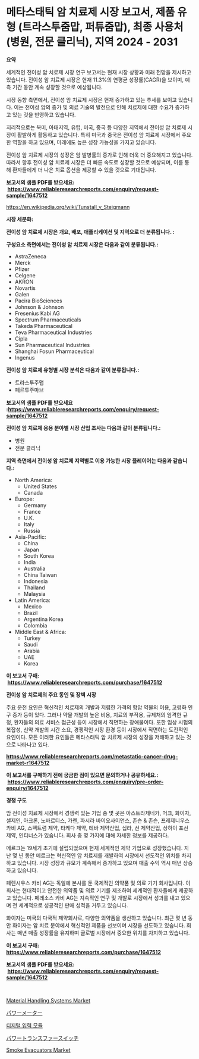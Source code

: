 <p><h1>메타스태틱 암 치료제 시장 보고서, 제품 유형 (트라스투줌맙, 퍼튜줌맙), 최종 사용처 (병원, 전문 클리닉), 지역 2024 - 2031</h1></p><p><strong>요약</strong></p>
<p><p>세계적인 전이성 암 치료제 시장 연구 보고서는 현재 시장 상황과 미래 전망을 제시하고 있습니다. 전이성 암 치료제 시장은 현재 11.3%의 연평균 성장률(CAGR)을 보이며, 예측 기간 동안 계속 성장할 것으로 예상됩니다.</p><p>시장 동향 측면에서, 전이성 암 치료제 시장은 현재 증가하고 있는 추세를 보이고 있습니다. 이는 전이성 암의 증가 및 의료 기술의 발전으로 인해 치료제에 대한 수요가 증가하고 있는 것을 반영하고 있습니다.</p><p>지리적으로는 북미, 아태지역, 유럽, 미국, 중국 등 다양한 지역에서 전이성 암 치료제 시장이 활발하게 활동하고 있습니다. 특히 미국과 중국은 전이성 암 치료제 시장에서 주요한 역할을 하고 있으며, 미래에도 높은 성장 가능성을 가지고 있습니다.</p><p>전이성 암 치료제 시장의 성장은 암 발병률의 증가로 인해 더욱 더 중요해지고 있습니다. 따라서 향후 전이성 암 치료제 시장은 더 빠른 속도로 성장할 것으로 예상되며, 이를 통해 환자들에게 더 나은 치료 옵션을 제공할 수 있을 것으로 기대됩니다.</p></p>
<p><strong>보고서의 샘플 PDF를 받으세요: &nbsp;<a href="https://www.reliableresearchreports.com/enquiry/request-sample/1647512">https://www.reliableresearchreports.com/enquiry/request-sample/1647512</a></strong></p>
<p><a href="https://en.wikipedia.org/wiki/Tunstall_v_Steigmann">https://en.wikipedia.org/wiki/Tunstall_v_Steigmann</a></p>
<p><strong>시장 세분화:</strong></p>
<p><strong> 전이성 암 치료제 시장은 개요, 배포, 애플리케이션 및 지역으로 더 분류됩니다. :</strong></p>
<p><strong>구성요소 측면에서는 전이성 암 치료제 시장은 다음과 같이 분류됩니다.:</strong></p>
<p><ul><li>AstraZeneca</li><li>Merck</li><li>Pfizer</li><li>Celgene</li><li>AKRON</li><li>Novartis</li><li>Galen</li><li>Pacira BioSciences</li><li>Johnson & Johnson</li><li>Fresenius Kabi AG</li><li>Spectrum Pharmaceuticals</li><li>Takeda Pharmaceutical</li><li>Teva Pharmaceutical Industries</li><li>Cipla</li><li>Sun Pharmaceutical Industries</li><li>Shanghai Fosun Pharmaceutical</li><li>Ingenus</li></ul></p>
<p><strong> 전이성 암 치료제 유형별 시장 분석은 다음과 같이 분류됩니다.:</strong></p>
<p><ul><li>트라스투주맵</li><li>페르투주마브</li></ul></p>
<p><strong>보고서의 샘플 PDF를 받으세요 :<a href="https://www.reliableresearchreports.com/enquiry/request-sample/1647512">https://www.reliableresearchreports.com/enquiry/request-sample/1647512</a></strong></p>
<p><strong> 전이성 암 치료제 응용 분야별 시장 산업 조사는 다음과 같이 분류됩니다.:</strong></p>
<p><ul><li>병원</li><li>전문 클리닉</li></ul></p>
<p><strong>지역 측면에서 전이성 암 치료제 지역별로 이용 가능한 시장 플레이어는 다음과 같습니다.:</strong></p>
<p><ul>
    <li>
        North America:
        <ul>
            <li>United States</li>
            <li>Canada</li>
        </ul>
    </li>
    <li>
        Europe:
        <ul>
            <li>Germany</li>
            <li>France</li>
            <li>U.K.</li>
            <li>Italy</li>
            <li>Russia</li>
        </ul>
    </li>
    <li>
        Asia-Pacific:
        <ul>
            <li>China</li>
            <li>Japan</li>
            <li>South Korea</li>
            <li>India</li>
            <li>Australia</li>
            <li>China Taiwan</li>
            <li>Indonesia</li>
            <li>Thailand</li>
            <li>Malaysia</li>
        </ul>
    </li>
    <li>
        Latin America:
        <ul>
            <li>Mexico</li>
            <li>Brazil</li>
            <li>Argentina Korea</li>
            <li>Colombia</li>
        </ul>
    </li>
    <li>
        Middle East & Africa:
        <ul>
            <li>Turkey</li>
            <li>Saudi</li>
            <li>Arabia</li>
            <li>UAE</li>
            <li>Korea</li>
        </ul>
    </li>
    </ul></p>
<p><strong>이 보고서 구매: &nbsp;<a href="https://www.reliableresearchreports.com/purchase/1647512">https://www.reliableresearchreports.com/purchase/1647512</a></strong></p>
<p><strong>전이성 암 치료제의 주요 동인 및 장벽 시장</strong></p>
<p><p>주요 운전 요인은 혁신적인 치료제의 개발과 저렴한 가격의 항암 약물의 이용, 고령화 인구 증가 등이 있다. 그러나 약물 개발의 높은 비용, 치료의 부작용, 규제처의 엄격한 규정, 환자들의 의료 서비스 접근성 등이 시장에서 직면하는 장애물이다. 또한 임상 시험의 복잡성, 신약 개발의 시간 소요, 경쟁적인 시장 환경 등이 시장에서 직면하는 도전적인 요인이다. 모든 이러한 요인들은 메타스태틱 암 치료제 시장의 성장을 저해하고 있는 것으로 나타나고 있다.</p></p>
<p><strong><a href="https://www.reliableresearchreports.com/metastatic-cancer-drug-market-r1647512">https://www.reliableresearchreports.com/metastatic-cancer-drug-market-r1647512</a></strong></p>
<p><strong>이 보고서를 구매하기 전에 궁금한 점이 있으면 문의하거나 공유하세요.: &nbsp;<a href="https://www.reliableresearchreports.com/enquiry/pre-order-enquiry/1647512">https://www.reliableresearchreports.com/enquiry/pre-order-enquiry/1647512</a></strong></p>
<p><strong>경쟁 구도</strong></p>
<p><p>암 전이성 치료제 시장에서 경쟁력 있는 기업 중 몇 곳은 아스트라제네카, 머크, 화이자, 셀제인, 아크론, 노바르티스, 가렌, 파시라 바이오사이언스, 존슨 & 존슨, 프레제니우스 카비 AG, 스펙트럼 제약, 타케다 제약, 테바 제약산업, 십라, 선 제약산업, 상하이 포선 제약, 인티너스가 있습니다. 회사 중 몇 가지에 대해 자세한 정보를 제공하다.</p><p>메르크는 19세기 초기에 설립되었으며 현재 세계적인 제약 기업으로 성장했습니다. 지난 몇 년 동안 메르크는 혁신적인 암 치료제를 개발하여 시장에서 선도적인 위치를 차지하고 있습니다. 시장 성장과 규모가 계속해서 증가하고 있으며 매출 수익 역시 매년 상승하고 있습니다.</p><p>페렌시우스 카비 AG는 독일에 본사를 둔 국제적인 의약품 및 의료 기기 회사입니다. 이 회사는 현대적이고 안전한 의약품 및 의료 기기를 제조하여 세계적인 환자들에게 제공하고 있습니다. 페레소스 카비 AG는 지속적인 연구 및 개발로 시장에서 성과를 내고 있으며 전 세계적으로 성공적인 판매 성적을 거두고 있습니다.</p><p>화이자는 미국의 다국적 제약회사로, 다양한 의약품을 생산하고 있습니다. 최근 몇 년 동안 화이자는 암 치료 분야에서 혁신적인 제품을 선보이며 시장을 선도하고 있습니다. 회사는 매년 매출 성장률을 유지하며 글로벌 시장에서 중요한 위치를 차지하고 있습니다.</p></p>
<p><strong>이 보고서 구매: &nbsp; <a href="https://www.reliableresearchreports.com/purchase/1647512">https://www.reliableresearchreports.com/purchase/1647512</a></strong></p>
<p><strong>보고서의 샘플 PDF를 받으세요: &nbsp;<a href="https://www.reliableresearchreports.com/enquiry/request-sample/1647512">https://www.reliableresearchreports.com/enquiry/request-sample/1647512</a></strong><strong></strong></p>
<p>&nbsp;</p>
<p><p><a href="https://github.com/biheemgalvinlouises6hokrh3h/Market-Research-Report-List-3/blob/main/material-handling-systems-market.md">Material Handling Systems Market</a></p><p><a href="https://github.com/CloydAbbott2023/Market-Research-Report-List-2/blob/main/3491030164384.md">パワーメーター</a></p><p><a href="https://github.com/ZacharyScthmitt4465/Market-Research-Report-List-2/blob/main/8753599177351.md">디지털 입력 모듈</a></p><p><a href="https://github.com/AaronVargas43/Market-Research-Report-List-2/blob/main/4948343164383.md">パワートランスファースイッチ</a></p><p><a href="https://github.com/IzaiahBartell/Market-Research-Report-List-1/blob/main/smoke-evacuators-market.md">Smoke Evacuators Market</a></p></p>